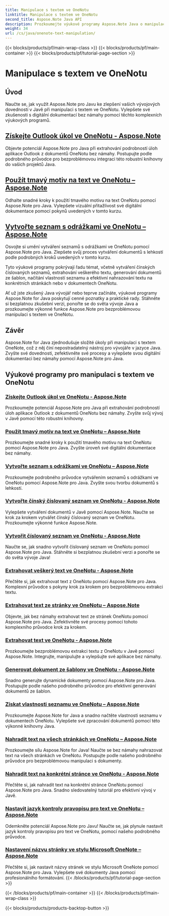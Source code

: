 ```yaml
---
title: Manipulace s textem ve OneNotu
linktitle: Manipulace s textem ve OneNotu
second_title: Aspose.Note Java API
description: Prozkoumejte výukové programy Aspose.Note Java o manipulaci s textem ve OneNotu. Prozkoumejte efektivní metody pro úkoly, jako je extrahování textu, použití motivů, vytváření seznamů a další.
weight: 34
url: /cs/java/onenote-text-manipulation/
---
```


{{< blocks/products/pf/main-wrap-class >}}
{{< blocks/products/pf/main-container >}}
{{< blocks/products/pf/tutorial-page-section >}}

# Manipulace s textem ve OneNotu


## Úvod

Naučte se, jak využít Aspose.Note pro Javu ke zlepšení vašich vývojových dovedností v Javě při manipulaci s textem ve OneNotu. Vylepšete své zkušenosti s digitální dokumentací bez námahy pomocí těchto komplexních výukových programů.

##  [Získejte Outlook úkol ve OneNotu - Aspose.Note](./get-outlook-task/)
Objevte potenciál Aspose.Note pro Java při extrahování podrobností úloh aplikace Outlook z dokumentů OneNotu bez námahy. Postupujte podle podrobného průvodce pro bezproblémovou integraci této robustní knihovny do vašich projektů Java.

## [Použít tmavý motiv na text ve OneNotu – Aspose.Note](./apply-dark-theme/)
Odhalte snadné kroky k použití tmavého motivu na text OneNotu pomocí Aspose.Note pro Java. Vylepšete vizuální přitažlivost své digitální dokumentace pomocí pokynů uvedených v tomto kurzu.

## [Vytvořte seznam s odrážkami ve OneNotu – Aspose.Note](./create-bulleted-list/)
Osvojte si umění vytváření seznamů s odrážkami ve OneNotu pomocí Aspose.Note pro Java. Zlepšete svůj proces vytváření dokumentů s lehkostí podle podrobných kroků uvedených v tomto kurzu.

Tyto výukové programy pokrývají řadu témat, včetně vytváření čínských číslovaných seznamů, extrahování veškerého textu, generování dokumentů ze šablon, načítání vlastností seznamu a efektivní nahrazování textu na konkrétních stránkách nebo v dokumentech OneNotu.

Ať už jste zkušený Java vývojář nebo teprve začínáte, výukové programy Aspose.Note for Java poskytují cenné poznatky a praktické rady. Stáhněte si bezplatnou zkušební verzi, ponořte se do světa vývoje Java a prozkoumejte výkonné funkce Aspose.Note pro bezproblémovou manipulaci s textem ve OneNotu.

## Závěr
Aspose.Note for Java zjednodušuje složité úkoly při manipulaci s textem OneNote, což z něj činí nepostradatelný nástroj pro vývojáře v jazyce Java. Zvyšte své dovednosti, zefektivněte své procesy a vylepšete svou digitální dokumentaci bez námahy pomocí Aspose.Note pro Java.
## Výukové programy pro manipulaci s textem ve OneNotu
### [Získejte Outlook úkol ve OneNotu - Aspose.Note](./get-outlook-task/)
Prozkoumejte potenciál Aspose.Note pro Java při extrahování podrobností úloh aplikace Outlook z dokumentů OneNotu bez námahy. Zvyšte svůj vývoj v Javě pomocí této robustní knihovny.
### [Použít tmavý motiv na text ve OneNotu – Aspose.Note](./apply-dark-theme/)
Prozkoumejte snadné kroky k použití tmavého motivu na text OneNotu pomocí Aspose.Note pro Java. Zvyšte úroveň své digitální dokumentace bez námahy.
### [Vytvořte seznam s odrážkami ve OneNotu – Aspose.Note](./create-bulleted-list/)
Prozkoumejte podrobného průvodce vytvářením seznamů s odrážkami ve OneNotu pomocí Aspose.Note pro Java. Zvyšte svou tvorbu dokumentů s lehkostí.
### [Vytvořte čínský číslovaný seznam ve OneNotu - Aspose.Note](./create-chinese-numbered-list/)
Vylepšete vytváření dokumentů v Javě pomocí Aspose.Note. Naučte se krok za krokem vytvářet čínský číslovaný seznam ve OneNotu. Prozkoumejte výkonné funkce Aspose.Note.
### [Vytvořit číslovaný seznam ve OneNotu - Aspose.Note](./create-numbered-list/)
Naučte se, jak snadno vytvořit číslovaný seznam ve OneNotu pomocí Aspose.Note pro Java. Stáhněte si bezplatnou zkušební verzi a ponořte se do světa vývoje Java!
### [Extrahovat veškerý text ve OneNotu - Aspose.Note](./extract-all-text/)
Přečtěte si, jak extrahovat text z OneNotu pomocí Aspose.Note pro Java. Komplexní průvodce s pokyny krok za krokem pro bezproblémovou extrakci textu.
### [Extrahovat text ze stránky ve OneNotu – Aspose.Note](./extract-text-from-a-page/)
Objevte, jak bez námahy extrahovat text ze stránek OneNotu pomocí Aspose.Note pro Java. Zefektivněte své procesy pomocí tohoto komplexního průvodce krok za krokem.
### [Extrahovat text ve OneNotu - Aspose.Note](./extract-text/)
Prozkoumejte bezproblémovou extrakci textu z OneNotu v Javě pomocí Aspose.Note. Integrujte, manipulujte a vylepšujte své aplikace bez námahy.
### [Generovat dokument ze šablony ve OneNotu - Aspose.Note](./generate-document-from-template/)
Snadno generujte dynamické dokumenty pomocí Aspose.Note pro Java. Postupujte podle našeho podrobného průvodce pro efektivní generování dokumentů ze šablon.
### [Získat vlastnosti seznamu ve OneNotu – Aspose.Note](./get-list-properties/)
Prozkoumejte Aspose.Note for Java a snadno načtěte vlastnosti seznamu v dokumentech OneNotu. Vylepšete své zpracování dokumentů pomocí této výkonné knihovny Java.
### [Nahradit text na všech stránkách ve OneNotu – Aspose.Note](./replace-text-on-all-pages/)
Prozkoumejte sílu Aspose.Note for Java! Naučte se bez námahy nahrazovat text na všech stránkách ve OneNotu. Postupujte podle našeho podrobného průvodce pro bezproblémovou manipulaci s dokumenty.
### [Nahradit text na konkrétní stránce ve OneNotu - Aspose.Note](./replace-text-on-particular-page/)
Přečtěte si, jak nahradit text na konkrétní stránce OneNotu pomocí Aspose.Note pro Java. Snadno sledovatelný tutoriál pro efektivní vývoj v Javě.
### [Nastavit jazyk kontroly pravopisu pro text ve OneNotu – Aspose.Note](./set-proofing-language-for-text/)
Odemkněte potenciál Aspose.Note pro Javu! Naučte se, jak plynule nastavit jazyk kontroly pravopisu pro text ve OneNotu, pomocí našeho podrobného průvodce.
### [Nastavení názvu stránky ve stylu Microsoft OneNote – Aspose.Note](./setting-page-title-in-microsoft-onenote-style/)
Přečtěte si, jak nastavit názvy stránek ve stylu Microsoft OneNote pomocí Aspose.Note pro Java. Vylepšete své dokumenty Java pomocí profesionálního formátování.
{{< /blocks/products/pf/tutorial-page-section >}}

{{< /blocks/products/pf/main-container >}}
{{< /blocks/products/pf/main-wrap-class >}}

{{< blocks/products/products-backtop-button >}}

